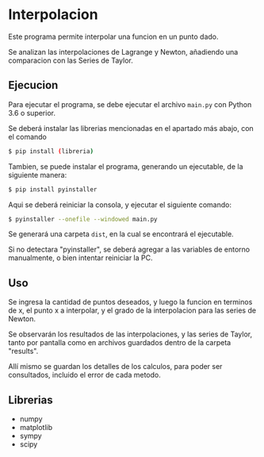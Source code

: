 # Interpolacion

Este programa permite interpolar una funcion en un punto dado.

Se analizan las interpolaciones de Lagrange y Newton, añadiendo una comparacion con las Series de Taylor.

## Ejecucion

Para ejecutar el programa, se debe ejecutar el archivo `main.py` con Python 3.6 o superior.

Se deberá instalar las librerias mencionadas en el apartado más abajo, con el comando

```bash
$ pip install (libreria)
```

Tambien, se puede instalar el programa, generando un ejecutable, de la siguiente manera:

```bash
$ pip install pyinstaller
```

Aqui se deberá reiniciar la consola, y ejecutar el siguiente comando:

```bash
$ pyinstaller --onefile --windowed main.py
```

Se generará una carpeta `dist`, en la cual se encontrará el ejecutable.

Si no detectara "pyinstaller", se deberá agregar a las variables de entorno manualmente, o bien intentar reiniciar la PC.

## Uso

Se ingresa la cantidad de puntos deseados, y luego la funcion en terminos de x, el punto x a interpolar, y el grado de la interpolacion para las series de Newton.

Se observarán los resultados de las interpolaciones, y las series de Taylor, tanto por pantalla como en archivos guardados dentro de la carpeta "results".

Allí mismo se guardan los detalles de los calculos, para poder ser consultados, incluido el error de cada metodo.

## Librerias

- numpy
- matplotlib
- sympy
- scipy
